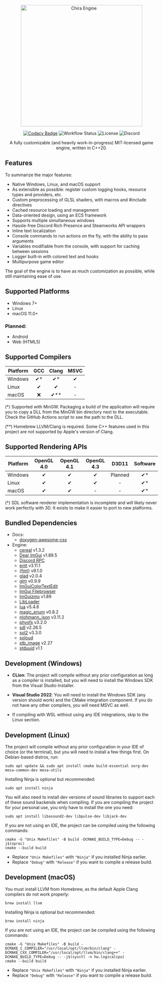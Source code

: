 <div align="center">
  <img width="400px" src="https://github.com/craftablescience/ChiraEngine/blob/main/branding/github/readme_banner.png?raw=true" alt="Chira Engine"/>

  [![Codacy Badge](https://api.codacy.com/project/badge/Grade/5c8b0a7eba614cc8bc44d7d54789cf51)](https://app.codacy.com/gh/craftablescience/ChiraEngine?utm_source=github.com&utm_medium=referral&utm_content=craftablescience/ChiraEngine&utm_campaign=Badge_Grade_Settings)
  ![Workflow Status](https://img.shields.io/github/actions/workflow/status/craftablescience/ChiraEngine/build_engine.yml?branch=main&label=builds%20and%20tests)
  ![License](https://img.shields.io/github/license/craftablescience/ChiraEngine?label=license)
  ![Discord](https://img.shields.io/discord/678074864346857482?label=discord&logo=Discord&logoColor=%23FFFFFF)

  A fully customizable (and heavily work-in-progress) MIT-licensed game engine, written in C++20.
</div>

## Features

To summarize the major features:
- Native Windows, Linux, and macOS support
- As extensible as possible: register custom logging hooks, resource types and providers, etc.
- Custom preprocessing of GLSL shaders, with macros and #include directives
- Cached resource loading and management
- Data-oriented design, using an ECS framework
- Supports multiple simultaneous windows
- Hassle-free Discord Rich Presence and Steamworks API wrappers
- Inline text localization
- Console commands to run actions on the fly, with the ability to pass arguments
- Variables modifiable from the console, with support for caching between sessions
- Logger built-in with colored text and hooks
- Multipurpose game editor

The goal of the engine is to have as much customization as possible, while still maintaining ease of use.

## Supported Platforms

- Windows 7+
- Linux
- macOS 11.0+

### Planned:

- Android
- Web (HTML5)

## Supported Compilers

| Platform | GCC | Clang | MSVC |
|----------|:---:|:-----:|:----:|
| Windows  | ✔\* |  ✔\*  |  ✔   |
| Linux    |  ✔  |   ✔   |  -   |
| macOS    |  ❌  | ✔\*\* |  -   |

(\*) Supported with MinGW. Packaging a build of the application will require you to copy a DLL
from the MinGW bin directory next to the executable. Check the GitHub Actions script to see the path to the DLL.

(\*\*) Homebrew LLVM/Clang is required. Some C++ features used in this project are not supported
by Apple's version of Clang.

## Supported Rendering APIs

| Platform          | OpenGL 4.0 | OpenGL 4.1 | OpenGL 4.3 |  D3D11  | Software |
|-------------------|:----------:|:----------:|:----------:|:-------:|:--------:|
| Windows           |     ✔      |     ✔      |     ✔      | Planned |   ✔\*    |
| Linux             |     ✔      |     ✔      |     ✔      |    -    |   ✔\*    |
| macOS             |     ✔      |     ✔      |     -      |    -    |   ✔\*    |

(\*) SDL software renderer implementation is incomplete and will likely never work perfectly with 3D.
It exists to make it easier to port to new platforms.

## Bundled Dependencies

- Docs:
  - [doxygen-awesome-css](https://github.com/jothepro/doxygen-awesome-css)
- Engine:
  - [cereal](https://github.com/craftablescience/cereal) v1.3.2
  - [Dear ImGui](https://github.com/ocornut/imgui) v1.89.5
  - [Discord RPC](https://github.com/craftablescience/discord-rpc-clean)
  - [entt](https://github.com/skypjack/entt) v3.11.1
  - [{fmt}](https://github.com/fmtlib/fmt) v9.1.0
  - [glad](https://gen.glad.sh/) v2.0.4
  - [glm](https://github.com/g-truc/glm) v0.9.9
  - [ImGuiColorTextEdit](https://github.com/BalazsJako/ImGuiColorTextEdit)
  - [ImGui Filebrowser](https://github.com/AirGuanZ/imgui-filebrowser)
  - [ImGuizmo](https://github.com/CedricGuillemet/ImGuizmo) v1.89
  - [LibLoader](https://github.com/craftablescience/LibLoader)
  - [lua](https://github.com/craftablescience/lua) v5.4.6
  - [magic_enum](https://github.com/Neargye/magic_enum) v0.8.2
  - [nlohmann_json](https://github.com/nlohmann/json) v3.11.2
  - [physfs](https://github.com/icculus/physfs) v3.2.0
  - [sdl](https://github.com/libsdl-org/SDL) v2.26.5
  - [sol2](https://github.com/ThePhD/sol2) v3.3.0
  - [soloud](https://github.com/craftablescience/soloud)
  - [stb_image](https://github.com/nothings/stb) v2.27
  - [stduuid](https://github.com/mariusbancila/stduuid) v1.1

## Development (Windows)

- **CLion**: The project will compile without any prior configuration as long as a compiler is installed,
  but you will need to install the Windows SDK from the Visual Studio Installer.

- **Visual Studio 2022**: You will need to install the Windows SDK (any version should work) and the CMake
  integration component. If you do not have any other compilers, you will need MSVC as well.

- If compiling with WSL without using any IDE integrations, skip to the Linux section.

## Development (Linux)

The project will compile without any prior configuration in your IDE of choice (or the terminal),
but you will need to install a few things first. On Debian-based distros, run:

```shell
sudo apt update && sudo apt install cmake build-essential xorg-dev mesa-common-dev mesa-utils
```

Installing Ninja is optional but recommended:

```shell
sudo apt install ninja
```

You will also need to install dev versions of sound libraries to support each of these sound backends when compiling.
If you are compiling the project for your personal use, you only have to install the one you need:

```shell
sudo apt install libasound2-dev libpulse-dev libjack-dev
```

If you are not using an IDE, the project can be compiled using the following commands:

```shell
cmake -G "Unix Makefiles" -B build -DCMAKE_BUILD_TYPE=Debug -- -j$(nproc)
cmake --build build
```

- Replace `"Unix Makefiles"` with `"Ninja"` if you installed Ninja earlier.
- Replace `"Debug"` with `"Release"` if you want to compile a release build.

## Development (macOS)

You must install LLVM from Homebrew, as the default Apple Clang compilers do not work properly:

```shell
brew install llvm
```

Installing Ninja is optional but recommended:

```shell
brew install ninja
```

If you are not using an IDE, the project can be compiled using the following commands:

```shell
cmake -G "Unix Makefiles" -B build -DCMAKE_C_COMPILER="/usr/local/opt/llvm/bin/clang" -DCMAKE_CXX_COMPILER="/usr/local/opt/llvm/bin/clang++" -DCMAKE_BUILD_TYPE=Debug -- -j$(sysctl -n hw.logicalcpu)
cmake --build build
```

- Replace `"Unix Makefiles"` with `"Ninja"` if you installed Ninja earlier.
- Replace `"Debug"` with `"Release"` if you want to compile a release build.

